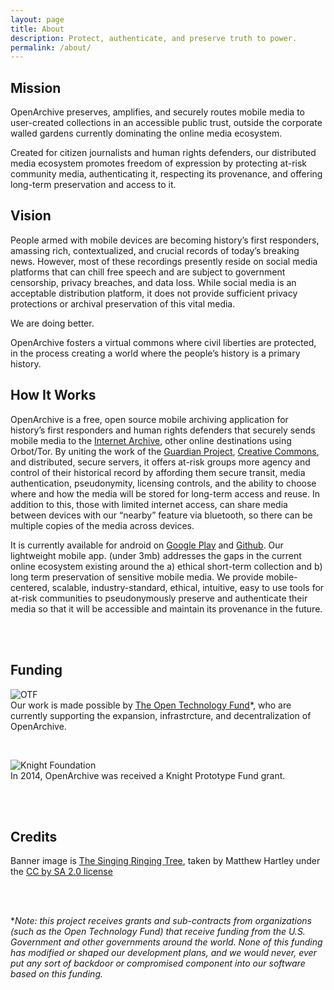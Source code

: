 ```yaml
---
layout: page
title: About
description: Protect, authenticate, and preserve truth to power. 
permalink: /about/
---
```



<h2 class="textTeal">Mission</h2>
<p>OpenArchive preserves, amplifies, and securely routes mobile media to user-created collections in an accessible public trust, outside the corporate walled gardens currently dominating the online media ecosystem.</p>
<p>Created for citizen journalists and human rights defenders, our distributed media ecosystem promotes freedom of expression by protecting at-risk community media, authenticating it, respecting its provenance, and offering long-term preservation and access to it.</p>
<p>
  </p>


<h2 class="textTeal">Vision</h2>
<p>People armed with mobile devices are becoming history’s first responders, amassing rich, contextualized, and crucial records of today’s breaking news. However, most of these recordings presently reside on social media platforms that can chill free speech and are subject to government censorship, privacy breaches, and data loss. While social media is an acceptable distribution platform, it does not provide sufficient privacy protections or archival preservation of this vital media.</p>

<p>We are doing better.</p>


<p>OpenArchive fosters a virtual commons where civil liberties are protected, in the process creating a world where the people’s history is a primary history.</p>

<p>
  </p>
<h2 class="textTeal">How It Works</h2>
<p>OpenArchive is a free, open source mobile archiving application for history’s first responders and human rights defenders that securely sends mobile media to the <a href="https://archive.org/">Internet Archive</a>, other online destinations using Orbot/Tor. By uniting the work of the <a href="http://guardianproject.info/">Guardian Project</a>, <a href="https://creativecommons.org/">Creative Commons</a>, and distributed, secure servers, it offers at-risk groups more agency and control of their historical record by affording them secure transit, media authentication, pseudonymity, licensing controls, and the ability to choose where and how the media will be stored for long-term access and reuse. In addition to this, those with limited internet access, can share media between devices with our “nearby” feature via bluetooth, so there can be multiple copies of the media across devices.</p>
<p>It is currently available for android on <a href="http://bit.ly/29ewnaD">Google Play</a> and <a href="http://bit.ly/29jDPDo">Github</a>. Our lightweight mobile app. (under 3mb) addresses the gaps in the current online ecosystem existing around the a) ethical short-term collection and b) long term preservation of sensitive mobile media. We provide mobile-centered, scalable, industry-standard, ethical, intuitive, easy to use tools for at-risk communities to pseudonymously preserve and authenticate their media so that it will be accessible and maintain its provenance in the future.</p>
<br>
<br>
<h2 class="textTeal">Funding</h2>
<p><img src="{{ '/images/otrlogo300.png' | prepend: site.baseurl }}" alt="OTF" /> 
<br>Our work is made possible by <a href="http://otf.rfa.org/">The Open Technology Fund</a>*, who are currently supporting the expansion, infrastrcture, and decentralization of OpenArchive.</p>
<br>
<p><img src="{{ '/images/knight-logo-300USE.jpeg' | prepend: site.baseurl }}" alt="Knight Foundation" />
<br>In 2014, OpenArchive was received a Knight Prototype Fund grant.</p>
<br>
<br>
<h2 class="textTeal">Credits</h2>
<p>Banner image is <a href="https://www.flickr.com/photos/matthewhartley369/13391628763/">The Singing Ringing Tree</a>, taken by Matthew Hartley under the <a href="https://creativecommons.org/licenses/by-sa/2.0/#">CC by SA 2.0 license</a></p>
<br>
<br>

<p>*<i>Note: this project receives grants and sub-contracts from organizations (such as the Open Technology Fund) that receive funding from the U.S. Government and other governments around the world. None of this funding has modified or shaped our development plans, and we would never, ever put any sort of backdoor or compromised component into our software based on this funding.</i></p>
